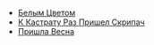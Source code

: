 * [Белым Цветом](Белым%20Цветом)
* [К Кастрату Раз Пришел Скрипач](К%20Кастрату%20Раз%20Пришел%20Скрипач)
* [Пришла Весна](Пришла%20Весна)